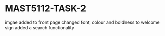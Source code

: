 # MAST5112-TASK-2
imgae added to front page
changed font, colour and boldness to welcome sign
added a search functionality 
